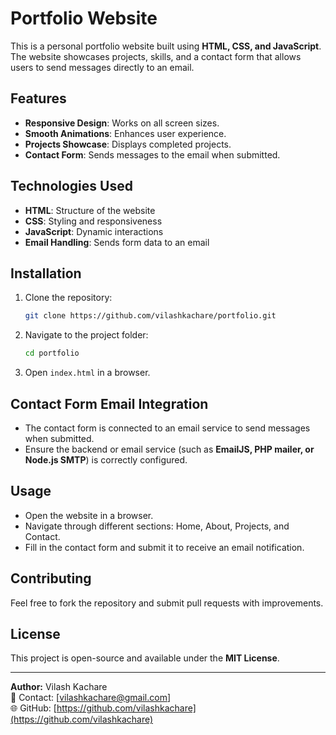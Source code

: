 # Portfolio Website

This is a personal portfolio website built using **HTML, CSS, and JavaScript**. The website showcases projects, skills, and a contact form that allows users to send messages directly to an email.

## Features
- **Responsive Design**: Works on all screen sizes.
- **Smooth Animations**: Enhances user experience.
- **Projects Showcase**: Displays completed projects.
- **Contact Form**: Sends messages to the email when submitted.

## Technologies Used
- **HTML**: Structure of the website
- **CSS**: Styling and responsiveness
- **JavaScript**: Dynamic interactions
- **Email Handling**: Sends form data to an email

## Installation
1. Clone the repository:
   ```bash
   git clone https://github.com/vilashkachare/portfolio.git
   ```
2. Navigate to the project folder:
   ```bash
   cd portfolio
   ```
3. Open `index.html` in a browser.

## Contact Form Email Integration
- The contact form is connected to an email service to send messages when submitted.
- Ensure the backend or email service (such as **EmailJS, PHP mailer, or Node.js SMTP**) is correctly configured.

## Usage
- Open the website in a browser.
- Navigate through different sections: Home, About, Projects, and Contact.
- Fill in the contact form and submit it to receive an email notification.

## Contributing
Feel free to fork the repository and submit pull requests with improvements.

## License
This project is open-source and available under the **MIT License**.

---
**Author:** Vilash Kachare  
📧 Contact: [vilashkachare@gmail.com]  
🌐 GitHub: [https://github.com/vilashkachare](https://github.com/vilashkachare)

